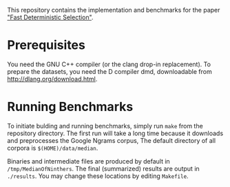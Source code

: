This repository contains the implementation and benchmarks for the paper ["Fast Deterministic Selection"](https://erdani.com/research/sea2017.pdf).

# Prerequisites

You need the GNU C++ compiler (or the clang drop-in replacement). To prepare the datasets, you need the D compiler dmd, downloadable from http://dlang.org/download.html.

# Running Benchmarks

To initiate bulding and running benchmarks, simply run `make` from the repository directory. The first run will take a long time because it downloads and preprocesses the Google Ngrams corpus, The default directory of all corpora is `$(HOME)/data/median`.

Binaries and intermediate files are produced by default in `/tmp/MedianOfNinthers`. The final (summarized) results are output in `./results`. You may change these locations by editing `Makefile`.
